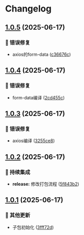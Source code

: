 # Changelog

## [1.0.5](https://github.com/CandriaJS/core-lib/compare/axios-v1.0.4...axios-v1.0.5) (2025-06-17)


### 🐛 错误修复

* axios的form-data ([c36676c](https://github.com/CandriaJS/core-lib/commit/c36676cce24b2148a2434d167da686f83c970f0e))

## [1.0.4](https://github.com/CandriaJS/core-lib/compare/axios-v1.0.3...axios-v1.0.4) (2025-06-17)


### 🐛 错误修复

* form-data编译 ([2cd455c](https://github.com/CandriaJS/core-lib/commit/2cd455c5e548453d5f94ab99a99e3dd7b135556a))

## [1.0.3](https://github.com/CandriaJS/core-lib/compare/axios-v1.0.2...axios-v1.0.3) (2025-06-17)


### 🐛 错误修复

* axios编译 ([3255ce8](https://github.com/CandriaJS/core-lib/commit/3255ce84f7b6f3873c83bb0168261fd8203e3aa3))

## [1.0.2](https://github.com/CandriaJS/core-lib/compare/axios-v1.0.1...axios-v1.0.2) (2025-06-17)


### 🎡 持续集成

* **release:** 修改打包流程 ([5f843b2](https://github.com/CandriaJS/core-lib/commit/5f843b2dcedc3557c9f1336750caed0af08251a2))

## [1.0.1](https://github.com/CandriaJS/core-lib/compare/axios-v1.0.0...axios-v1.0.1) (2025-06-17)


### 🔧 其他更新

* 子包初始化 ([3fff72d](https://github.com/CandriaJS/core-lib/commit/3fff72d718a33d31cbbf8606d63a7515a5e775e4))
